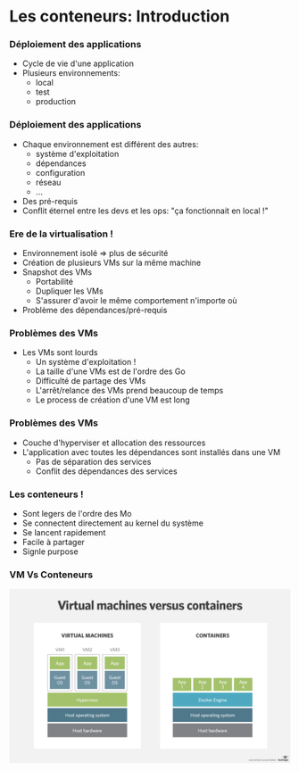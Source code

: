 # Les conteneurs: Introduction

### Déploiement des applications
- Cycle de vie d'une application
- Plusieurs environnements:
    - local
    - test
    - production

### Déploiement des applications
- Chaque environnement est différent des autres:
    - système d'exploitation
    - dépendances
    - configuration
    - réseau
    - ...
- Des pré-requis 
- Conflit éternel entre les devs et les ops: "ça fonctionnait en local !"

### Ere de la virtualisation !
- Environnement isolé => plus de sécurité
- Création de plusieurs VMs sur la même machine
- Snapshot des VMs
    - Portabilité
    - Dupliquer les VMs
    - S'assurer d'avoir le même comportement n'importe où
- Problème des dépendances/pré-requis

### Problèmes des VMs
- Les VMs sont lourds
    - Un système d'exploitation !
    - La taille d'une VMs est de l'ordre des Go
    - Difficulté de partage des VMs
    - L'arrêt/relance des VMs prend beaucoup de temps
    - Le process de création d'une VM est long

### Problèmes des VMs
- Couche d'hyperviser et allocation des ressources
- L'application avec toutes les dépendances sont installés dans une VM
    - Pas de séparation des services
    - Conflit des dépendances des services

### Les conteneurs !
- Sont legers de l'ordre des Mo
- Se connectent directement au kernel du système
- Se lancent rapidement
- Facile à partager
- Signle purpose

### VM Vs Conteneurs
![](./images/virtual-machines-vs-containers.png)
<!-- source: https://dzone.com/articles/container-technologies-overview -->